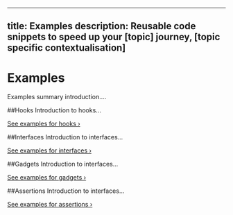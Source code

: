 ----
title: Examples
description: Reusable code snippets to speed up your [topic] journey, [topic specific contextualisation]
----

# Examples

Examples summary introduction....

##Hooks
Introduction to hooks...

[See examples for hooks &rsaquo;](/core/examples/hooks)

##Interfaces
Introduction to interfaces...

[See examples for interfaces ›](/core/examples/interfaces)

##Gadgets
Introduction to interfaces...

[See examples for gadgets ›](/core/examples/gadgets)

##Assertions
Introduction to interfaces...

[See examples for assertions ›](/core/examples/assertions)
